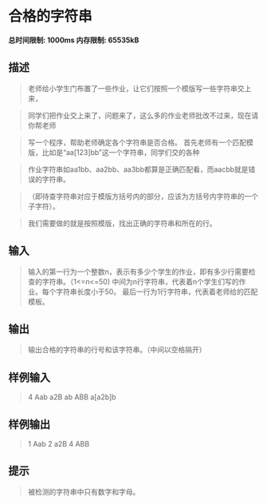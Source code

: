 # 合格的字符串

**总时间限制: 1000ms 内存限制: 65535kB**
## 描述
>老师给小学生门布置了一些作业，让它们按照一个模版写一些字符串交上来，

>同学们把作业交上来了，问题来了，这么多的作业老师批改不过来，现在请你帮老师

>写一个程序，帮助老师确定各个字符串是否合格。
>首先老师有一个匹配模版，比如是“aa[123]bb”这一个字符串，同学们交的各种

>作业字符串如aa1bb、aa2bb、aa3bb都算是正确匹配看，而aacbb就是错误的字符串。

>（即待查字符串对应于模版方括号内的部分，应该为方括号内字符串的一个子字符）。

>我们需要做的就是按照模版，找出正确的字符串和所在的行。

## 输入
>输入的第一行为一个整数n，表示有多少个学生的作业，即有多少行需要检查的字符串。（1<=n<=50)
>中间为n行字符串，代表着n个学生们写的作业。每个字符串长度小于50。
>最后一行为1行字符串，代表着老师给的匹配模板。
## 输出
>输出合格的字符串的行号和该字符串。（中间以空格隔开）
## 样例输入
>4
>Aab
>a2B
>ab
>ABB
>a[a2b]b
## 样例输出
>1 Aab
>2 a2B
>4 ABB
## 提示
>被检测的字符串中只有数字和字母。